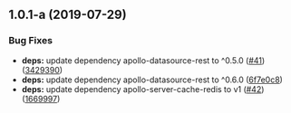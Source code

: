 ## 1.0.1-a (2019-07-29)


### Bug Fixes

* **deps:** update dependency apollo-datasource-rest to ^0.5.0 ([#41](https://github.com/decebal/ts-graphql-server/issues/41)) ([3429390](https://github.com/decebal/ts-graphql-server/commit/3429390))
* **deps:** update dependency apollo-datasource-rest to ^0.6.0 ([6f7e0c8](https://github.com/decebal/ts-graphql-server/commit/6f7e0c8))
* **deps:** update dependency apollo-server-cache-redis to v1 ([#42](https://github.com/decebal/ts-graphql-server/issues/42)) ([1669997](https://github.com/decebal/ts-graphql-server/commit/1669997))



